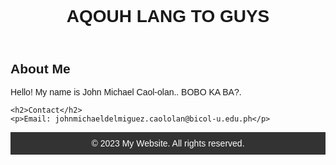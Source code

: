 
<html>
<head>
  <title>WELCOME WTF!!</title>
  <style>
    body {
      font-family: Arial, sans-serif;
      margin: 0;
      padding: 20px;
    }
  
    header {
      background-color: #333;
      color: #fff;
      padding: 10px;
      text-align: center;
    }
  
    h1 {
      margin: 0;
    }
  
    main {
      margin-top: 20px;
    }
  
    footer {
      background-color: #333;
      color: #fff;
      padding: 10px;
      text-align: center;
    }
  </style>
</head>
<body>
  <header>
    <h1>AQOUH LANG TO GUYS</h1>
  </header>
  
  <main>
    <h2>About Me</h2>
    <p>Hello! My name is John Michael Caol-olan.. BOBO KA BA?.</p>
    
    <h2>Contact</h2>
    <p>Email: johnmichaeldelmiguez.caololan@bicol-u.edu.ph</p>
  </main>
  
  <footer>
    &copy; 2023 My Website. All rights reserved.
  </footer>
</body>
</html>
